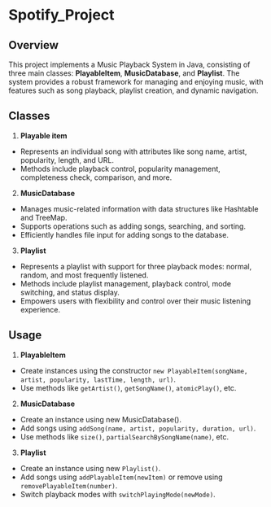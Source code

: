 # Spotify_Project


## Overview

This project implements a Music Playback System in Java, consisting of three main classes: **PlayableItem**, **MusicDatabase**, and **Playlist**. The system provides a robust framework for managing and enjoying music, with features such as song playback, playlist creation, and dynamic navigation.

## Classes

1. **Playable item**
- Represents an individual song with attributes like song name, artist, popularity, length, and URL.
- Methods include playback control, popularity management, completeness check, comparison, and more.

 
2. **MusicDatabase**
- Manages music-related information with data structures like Hashtable and TreeMap.
- Supports operations such as adding songs, searching, and sorting.
- Efficiently handles file input for adding songs to the database.
  
  
3. **Playlist**
- Represents a playlist with support for three playback modes: normal, random, and most frequently listened.
- Methods include playlist management, playback control, mode switching, and status display.
- Empowers users with flexibility and control over their music listening experience.


## Usage

1. **PlayableItem**
- Create instances using the constructor `new PlayableItem(songName, artist, popularity, lastTime, length, url)`.
- Use methods like `getArtist()`, `getSongName()`, `atomicPlay()`, etc.
2. **MusicDatabase**
- Create an instance using new MusicDatabase().
- Add songs using `addSong(name, artist, popularity, duration, url)`.
- Use methods like `size()`, `partialSearchBySongName(name)`, etc.
3. **Playlist**
- Create an instance using new `Playlist()`.
- Add songs using `addPlayableItem(newItem)` or remove using `removePlayableItem(number)`.
- Switch playback modes with `switchPlayingMode(newMode)`.


